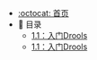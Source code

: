 * [:octocat: 首页](/README)
* :memo: 目录
    * [1.1：入门Drools](/notes/1.1入门Drools.md)
    * [1.1：入门Drools](/notes/1.2这种场景你还写ifelse你跟孩子坐一桌去吧.md)
  